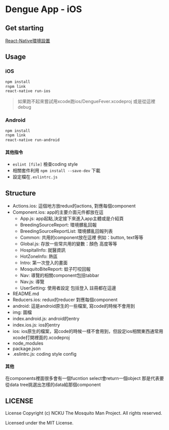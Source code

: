 # Dengue App - iOS

## Get starting
[React-Native環境設置](https://facebook.github.io/react-native/docs/getting-started.html)

## Usage

### iOS

```sh
npm install
rnpm link
react-native run-ios
```

> 如果跑不起來嘗試用xcode跑ios/DengueFever.xcodeproj 或是從這裡debug


### Android

```sh
npm install
rnpm link
react-native run-android
```

#### 其他指令
* `eslint [file]` 檢查coding style
* 相關套件利用 `npm install --save-dev` 下載
* 設定檔在`.eslintrc.js`


## Structure

* Actions.ios: 這個地方放redux的actions, 對應每個component
* Component.ios: app的主要介面元件都放在這
    * App.js: app起點,決定接下來進入app主體或是介紹頁
    * BreedingSourceReport: 環境髒亂回報
    * BreedingSourceReportList: 環境髒亂回報列表
    * Common: 共用的component放在這裡 例如：button, text等等
    * Global.js: 存放一些常共用的變數：顏色 高度等等
    * HospitalInfo: 就醫資訊
    * HotZoneInfo: 熱區
    * Intro: 第一次登入的畫面
    * MosquitoBiteReport: 蚊子叮咬回報
    * Nav: 導覽的相關component包括tabbar
    * Nav.js: 導覽
    * UserSetting: 使用者設定 包括登入 註冊都在這邊
* README.md
* Reducers.ios: redux的reducer 對應每個component
* android: 這是android原生的一些檔案, 寫code的時候不會用到
* img: 圖檔
* index.android.js: android的entry
* index.ios.js: ios的entry
* ios: ios原生的檔案，寫code的時候一樣不會用到，但設定ios相關東西通常用xcode打開裡面的.xcodeproj
* node_modules
* package.json
* .eslintrc.js: coding style config

#### 其他
在components裡面很多會有一個fucntion select會return一個object 那是代表要從data tree挑選出怎樣的data給那個component 

## LICENSE
License
Copyright (c) NCKU The Mosquito Man Project. All rights reserved.

Licensed under the MIT License.
